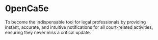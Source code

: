 # 0penCa5e
To become the indispensable tool for legal professionals by providing instant, accurate, and intuitive notifications for all court-related activities, ensuring they never miss a critical update.
